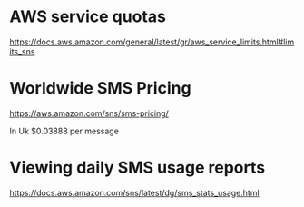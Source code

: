 
# AWS service quotas
https://docs.aws.amazon.com/general/latest/gr/aws_service_limits.html#limits_sns

# Worldwide SMS Pricing 
https://aws.amazon.com/sns/sms-pricing/

In Uk $0.03888 per message


# Viewing daily SMS usage reports
https://docs.aws.amazon.com/sns/latest/dg/sms_stats_usage.html
